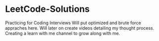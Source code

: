# LeetCode-Solutions
Practicing for Coding Interviews
Will put optimized and brute force appraches here.
Will later on create videos detailing my thought process.
Creating a learn with me channel to grow along with me.

